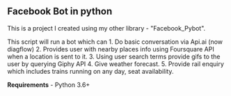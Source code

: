 ## Facebook Bot in python

This is a project I created using my other library - "Facebook_Pybot".

This script will run a bot which can
    1. Do basic conversation via Api.ai (now diagflow)
    2. Provides user with nearby places info using Foursquare API when a location is sent to it.
    3. Using user search terms provide gifs to the user by querying Giphy API
    4. Give weather forecast.
    5. Provide rail enquiry which includes trains running on any day, seat availability.


**Requirements** - Python 3.6+